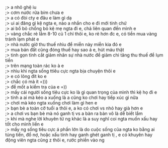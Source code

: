 ;> a nhô ghệ iu<br>
;> cơm nước rửa bím chưa e<br>
;> a có đòi cty e đâu e làm gì dạ<br>
;> ui ai đăng gì kệ ngta e, nào a nhắn cho e đi mới tính chứ<br>
;> ai bồ bỏ chồng bỏ kệ mẹ ngta đi e, chả liên quan đến mình e<br>
;> vàng chắc rẻ lắm 8-10 củ 1 chỉ thôi e, ko rẻ hơn đc e, có tiền mua vàng tránh lạm phát e<br>
;> nhà nước giờ thu thuế nhìu để miễn này miễn kia đó e<br>
;> mua bán đất cũng đóng thuế hay sao á e, hút máu thật<br>
;> tinh gọn tỉnh cắt giảm nhân sự nhà nước để giảm chi tăng thu thuế để lụm tiền<br>
;> trên mạng toàn rác ko à e<br>
;> nhìu khi ngta sống ttiêu cực ngta bịa chuyện thôi e<br>
;> e có lông đít ko e<br>
;> chắc có mà ít =)))<br>
;> để mốt a kiểm tra của e =))<br>
;> mấy cái người sống tiêu cực ko là gì quan trọng của mình thì kệ họ đi e<br>
;> tính a ai mà kéo a xuống là a cũng ko chơi hay tiếp xúc gì nữa<br>
;> chơi mà kéo ngta xuống chơi làm gì hen e<br>
;> bạn bè a toàn cỡ tuổi a thôi e, a ko có chơi vs nhỏ hay già hơn e<br>
;> a chơi vs bạn bè mà nó ganh tị vs a bàn ra bàn vô là dễ biết lắm<br>
;> khi mà nghe lời khuyên từ ng khác là a suy nghĩ coi ngta muốn xấu hay tốt cho mình liền e<br>
;> mấy ng sống tiêu cực á phần lớn là do cuộc sống cũa ngta ko bằng ai túng tiền, đổ nợ, hoặc xấu tính hay ganh ghét ganh tị , e có khuyên hay động viên ngta cũng z thôi e, rước phiền vào ng

